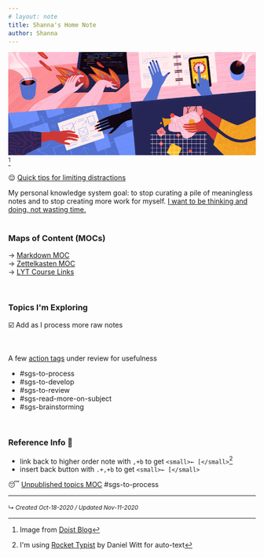 ```yaml
---
# layout: note
title: Shanna's Home Note
author: Shanna
---
```


![doist-eisenhower-matrix-800px](shanna-fyi/images/doist-eisenhower-matrix-800px.png)[^1]

😌 [Quick tips for limiting distractions](zk-public/tips-for-focusing-on-thinking)

My personal knowledge system goal: to stop curating a pile of meaningless notes and to stop creating more work for myself. <ins>I want to be thinking and doing, not wasting time.</ins>  
<br>


### Maps of Content (MOCs)

→ [Markdown MOC](zk-public/-markdown.md) <br>
→ [Zettelkasten MOC](zk-public/-zettelkasten.md) <br>
→ [LYT Course Links](zk-public/-lyt-workshop-map.md) 

<br>

### Topics I'm Exploring
☑️ Add as I process more raw notes

<br>

A few [action tags](-Action%20Tags.md) under review for usefulness

- #sgs-to-process 
- #sgs-to-develop 
- #sgs-to-review 
- #sgs-read-more-on-subject 
- #sgs-brainstorming 

<br>


### Reference Info 📌
- link back to higher order note with `,+b` to get `<small>← [</small>`[^2]
- insert back button with `.+,+b` to get `<small>← [</small>`

😴 [Unpublished topics MOC](zk-lyt-pks/mocs/private%20topics%20MOC.md) #sgs-to-process 


[^1]: Image from [Doist Blog](https://blog.doist.com/)
[^2]: I'm using [Rocket Typist](https://witt-software.com/rockettypist/) by Daniel Witt for auto-text


---

<small>↳ <i>Created Oct-18-2020 / Updated Nov-11-2020 </i></small>

